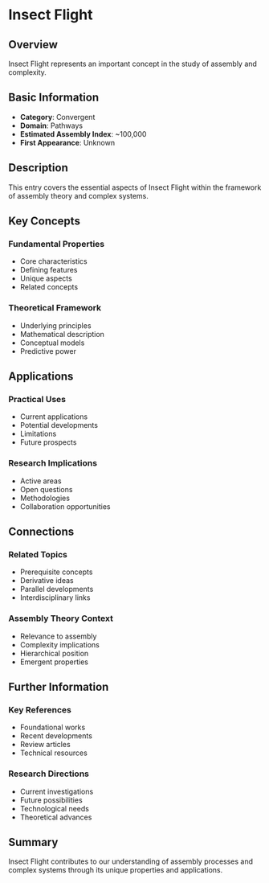 # Insect Flight

## Overview

Insect Flight represents an important concept in the study of assembly and complexity.

## Basic Information

- **Category**: Convergent
- **Domain**: Pathways
- **Estimated Assembly Index**: ~100,000
- **First Appearance**: Unknown

## Description

This entry covers the essential aspects of Insect Flight within the framework of assembly theory and complex systems.

## Key Concepts

### Fundamental Properties
- Core characteristics
- Defining features
- Unique aspects
- Related concepts

### Theoretical Framework
- Underlying principles
- Mathematical description
- Conceptual models
- Predictive power

## Applications

### Practical Uses
- Current applications
- Potential developments
- Limitations
- Future prospects

### Research Implications
- Active areas
- Open questions
- Methodologies
- Collaboration opportunities

## Connections

### Related Topics
- Prerequisite concepts
- Derivative ideas
- Parallel developments
- Interdisciplinary links

### Assembly Theory Context
- Relevance to assembly
- Complexity implications
- Hierarchical position
- Emergent properties

## Further Information

### Key References
- Foundational works
- Recent developments
- Review articles
- Technical resources

### Research Directions
- Current investigations
- Future possibilities
- Technological needs
- Theoretical advances

## Summary

Insect Flight contributes to our understanding of assembly processes and complex systems through its unique properties and applications.
